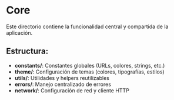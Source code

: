 # Core

Este directorio contiene la funcionalidad central y compartida de la aplicación.

## Estructura:

- **constants/**: Constantes globales (URLs, colores, strings, etc.)
- **theme/**: Configuración de temas (colores, tipografías, estilos)
- **utils/**: Utilidades y helpers reutilizables
- **errors/**: Manejo centralizado de errores
- **network/**: Configuración de red y cliente HTTP